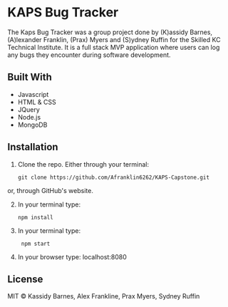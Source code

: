 # KAPS Bug Tracker

The Kaps Bug Tracker was a group project done by (K)assidy Barnes, (A)lexander Franklin, (Prax) Myers and (S)ydney Ruffin for the Skilled KC Technical Institute. It is a full stack MVP application where users can log any bugs they encounter during software development.

## Built With

- Javascript
- HTML & CSS
- JQuery
- Node.js
- MongoDB

## Installation

1. Clone the repo. Either through your terminal:
       
       git clone https://github.com/Afranklin6262/KAPS-Capstone.git
 or, through GitHub's website.
 
 2. In your terminal type:
 
        npm install
3. In your terminal type:

        npm start

4. In your browser type: localhost:8080


## License

MIT &copy; Kassidy Barnes, Alex Frankline, Prax Myers, Sydney Ruffin

